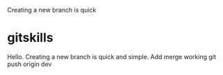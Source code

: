 Creating a new branch is quick
# gitskills
Hello.
Creating a new branch is quick and simple.
Add merge
working
git push origin dev
